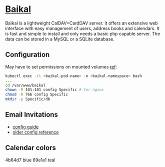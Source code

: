 # [Baikal](https://sabre.io/baikal/)

Baïkal is a lightweight CalDAV+CardDAV server.
It offers an extensive web interface with easy management of users, address books and calendars.
It is fast and simple to install and only needs a basic php capable server.
The data can be stored in a MySQL or a SQLite database.

## Configuration

May have to set permissions on mounted volumes
[ref](https://github.com/ckulka/baikal-docker/blob/master/examples/docker-compose.localvolumes.yaml):

```sh
kubectl exec -it <baikal-pod-name> -n <baikal-namespace> bash
...
cd /var/www/baikal
chown -R 101:101 config Specific # for nginx
chmod -R 766 config Specific
mkdir -p Specific/db
```

## Email Invitations

- [config guide](https://github.com/ckulka/baikal-docker/blob/features/mail/docs/email-guide.md)
- [older config reference](https://mchodled.com/posts/2020/Apr/03/de-google-your-calendar-with-baikal/#configure-email-invitation-plugin)

## Calendar colors

4b64d7 blue
69e1e1 teal

